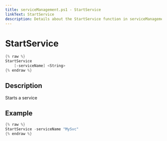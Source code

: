 ```yaml
---
title: serviceManagement.ps1 - StartService
linkText: StartService
description: Details about the StartService function in serviceManagement.ps1 helper script
---
```


# StartService

```PowerShell
{% raw %}
StartService
    [-serviceName] <String>
{% endraw %}
```

## Description

Starts a service

## Example

```PowerShell
{% raw %}
StartService -serviceName "MySvc"
{% endraw %}
```
